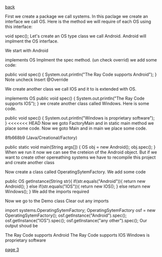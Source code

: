 [back](./page01.md)




First we create a package we call systems. In this paclage we create an interface we call OS. Here is the method we will require of each OS using this interface:

void spec();
Let's create an OS type class we call Android. Android will implment the OS interface.

We start with Android

implements OS
Implment the spec method. (un check overrid) we add some code:

public void spec() {
    System.out.println("The Ray Code supports Android");
}
Note uncheck Insert @Override

We create another class we call IOS and it to is extended with OS.

implements OS
public void spec() {
    System.out.println("The Ray Code supports IOS");
}
we create another class called Windows. Here is some code.

public void spec() {
    System.out.println("Windows is proprietary software");
}
<<<<<<< HEAD Now we goto FactoryMain and in static main method we place some code.
Now we goto Main and in main we place some code.

8fb668b9 (Java/Creational/Factory)

public static void main(String args[]) {
    OS obj = new Android();
    obj.spec();
}
When we run it now we can see the creteion of the Android object. But if we want to create other opereathing systems we have to recompile this project and create another class

Now create a class called OperatingSytemFactory. We add some code

public OS getInstance(String str){
    if(str.equals("Android")){
        return new Android();
    } else if(str.equals("IOS")){
        return new IOS();
    } else
        return new Windows();
}
We add the imports required

Now we go to the Demo class Clear out any imports

import systems.OperatingSytemFactory;
OperatingSytemFactory osf = new OperatingSytemFactory();
osf.getInstance("Android").spec();
osf.getInstance("IOS").spec();
osf.getInstance("any other").spec();
Our output shoud be

The Ray Code supports Android
The Ray Code supports IOS
Windows is proprietary software


[page 3](./page03.md)
